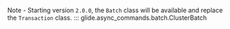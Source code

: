 Note - Starting version `2.0.0`, the `Batch` class will be available and replace the `Transaction` class.
::: glide.async_commands.batch.ClusterBatch
